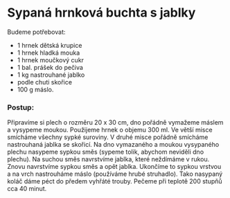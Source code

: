 # Sypaná hrnková buchta s jablky

Budeme potřebovat:

* 1 hrnek dětská krupice
* 1 hrnek hladká mouka
* 1 hrnek moučkový cukr
* 1 bal. prášek do pečiva
* 1 kg nastrouhané jablko
* podle chuti skořice
* 100 g máslo.

### Postup:

Připravíme si plech o rozměru 20 x 30 cm, dno pořádně vymažeme máslem a vysypeme moukou. 
Použijeme hrnek o objemu 300 ml. Ve větší misce smícháme všechny sypké suroviny.
V druhé misce pořádně smícháme nastrouhaná jablka se skořicí. Na dno vymazaného a moukou 
vysypaného plechu nasypeme sypkou směs (sypeme tolik, abychom neviděli dno plechu). 
Na suchou směs navrstvíme jablka, které neždímáme v rukou. Znovu navrstvíme sypkou směs a opět jablka. 
Ukončíme to sypkou vrstvou a na vrch nastrouháme máslo (používáme hrubé struhadlo). 
Tako nasypaný koláč dáme péct do předem vyhřáté trouby. Pečeme při teplotě 200 stupňů cca 40 minut.